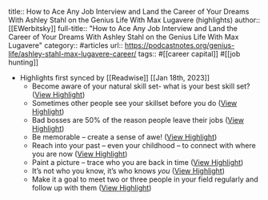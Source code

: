 title:: How to Ace Any Job Interview and Land the Career of Your Dreams With Ashley Stahl on the Genius Life With Max Lugavere (highlights)
author:: [[EWerbitsky]]
full-title:: "How to Ace Any Job Interview and Land the Career of Your Dreams With Ashley Stahl on the Genius Life With Max Lugavere"
category:: #articles
url:: https://podcastnotes.org/genius-life/ashley-stahl-max-lugavere-career/
tags:: #[[career capital]] #[[job hunting]]

- Highlights first synced by [[Readwise]] [[Jan 18th, 2023]]
	- Become aware of your natural skill set- what is your best skill set? ([View Highlight](https://read.readwise.io/read/01gq24wb7vcjhbym0gkhw99m3h))
	- Sometimes other people see your skillset before you do ([View Highlight](https://read.readwise.io/read/01gq24we2yzrrgnqs9z7p5xnpv))
	- Bad bosses are 50% of the reason people leave their jobs ([View Highlight](https://read.readwise.io/read/01gq24x3v0y4x5s2c6qw1aey79))
	- Be memorable – create a sense of awe! ([View Highlight](https://read.readwise.io/read/01gq24xkvrj3x5dkxvvfch55d5))
	- Reach into your past – even your childhood – to connect with where you are now ([View Highlight](https://read.readwise.io/read/01gq24xq816qey31wbnacma88n))
	- Paint a picture – trace who you are back in time ([View Highlight](https://read.readwise.io/read/01gq24xw21wrfza3nq5a0yprzj))
	- It’s not who you know, it’s who knows *you* ([View Highlight](https://read.readwise.io/read/01gq24yetfs7xbxbbjrtp5ayvp))
	- Make it a goal to meet two or three people in your field regularly and follow up with them ([View Highlight](https://read.readwise.io/read/01gq24yjmw491yp5c8egqm0ecy))